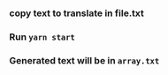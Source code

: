 ### copy text to translate in file.txt

### Run ``` yarn start ``` 

### Generated text will be in ``` array.txt ``` 
